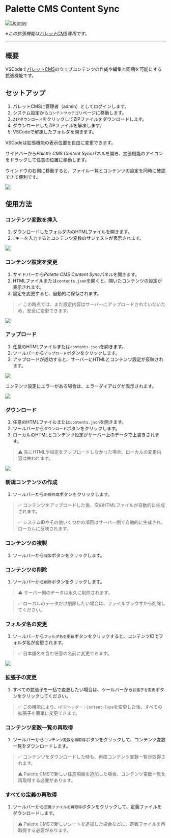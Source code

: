 # Palette CMS Content Sync

[![License](https://img.shields.io/badge/license-MIT-green.svg?style=flat)](https://raw.githubusercontent.com/IBM-Bluemix/vscode-log-output-colorizer/master/LICENSE)

*※この拡張機能は[パレットCMS](https://palettecms.jp/)専用です。*

---

## 概要

VSCodeで[パレットCMS](https://palettecms.jp/)のウェブコンテンツの作成や編集と同期を可能にする拡張機能です。

## セットアップ

1. パレットCMSに管理者（admin）としてログインします。
1. システム設定から`コンテンツカテゴリ`ページに移動します。
1. `ZIPダウンロード`をクリックしてZIPファイルをダウンロードします。
1. ダウンロードしたZIPファイルを解凍します。
1. VSCodeで解凍したフォルダを開きます。

VSCodeは拡張機能の表示位置を自由に変更できます。

サイドバーから*Palette CMS Content Sync*パネルを開き、拡張機能のアイコンをドラッグして任意の位置に移動します。

ウインドウの右側に移動すると、ファイル一覧とコンテンツの設定を同時に確認できて便利です。

![](./media/image/readme/move_extension.png)

## 使用方法

### コンテンツ変数を挿入

1. ダウンロードしたフォルダ内のHTMLファイルを開きます。
1. `[`キーを入力するとコンテンツ変数のサジェストが表示されます。

![](./media/image/readme/content_variables.png)

### コンテンツ設定を変更

1. サイドバーから*Palette CMS Content Sync*パネルを開きます。
1. HTMLファイルまたは`contents.json`を開くと、開いたコンテンツの設定が表示されます。
1. 設定を変更すると、自動的に保存されます。

> ✅ この時点では、まだ設定内容はサーバーにアップロードされていないため、安全に変更できます。

![](./media/image/readme/content_settings.png)

### アップロード

1. 任意のHTMLファイルまたは`contents.json`を開きます。
1. ツールバーから`アップロード`ボタンをクリックします。
1. アップロードが成功すると、サーバーにHTMLとコンテンツ設定が反映されます。

![](./media/image/readme/upload_content.png)

コンテンツ設定にエラーがある場合は、エラーダイアログが表示されます。

![](./media/image/readme/error.png)

### ダウンロード

1. 任意のHTMLファイルまたは`contents.json`を開きます。
1. ツールバーから`ダウンロード`ボタンをクリックします。
1. ローカルのHTMLとコンテンツ設定がサーバー上のデータで上書きされます。

> ⚠️ 先にHTMLや設定をアップロードしなかった場合、ローカルの変更内容は失われます。

![](./media/image/readme/download_content.png)

### 新規コンテンツの作成

1. ツールバーから`新規作成`ボタンをクリックします。

> ✅ コンテンツをアップロードした後、空のHTMLファイルが自動的に生成されます。
>
> ✅ システムIDやその他いくつかの項目はサーバー側で自動的に生成され、ローカルに反映されます。

### コンテンツの複製

1. ツールバーから`複製`ボタンをクリックします。

### コンテンツの削除

1. ツールバーから`削除`ボタンをクリックします。

> ⚠️ サーバー側のデータは永久に削除されます。

> ✅ ローカルのデータだけ削除したい場合は、ファイルブラウザから削除してください。

### フォルダ名の変更

1. ツールバーから`フォルダ名を更新`ボタンをクリックすると、コンテンツIDでフォルダ名が変更されます。

> ✅ 日本語名を含む任意の名前に変更できます。

![](./media/image/readme/rename_folder.png)

### 拡張子の変更

1. すべての拡張子を一括で変更したい場合は、ツールバーから`拡張子を変更`ボタンをクリックしてください。

> ✅ この機能により、`HTTPヘッダー｜Content-Type`を変更した後、すべての拡張子を簡単に変更できます。

### コンテンツ変数一覧の再取得

1. ツールバーから`コンテンツ変数を再取得`ボタンをクリックして、コンテンツ変数一覧をダウンロードします。

> ✅ コンテンツをダウンロードした時も、再度コンテンツ変数一覧が取得されます。
>
> ⚠️ Palette CMSで新しい任意項目を追加した場合、コンテンツ変数一覧を再取得する必要があります。

### すべての定義の再取得

1. ツールバーから`定義ファイルを再取得`ボタンをクリックして、定義ファイルをダウンロードします。

> ⚠️ Palette CMSで新しいシートを追加した場合などに、定義ファイルを再取得する必要があります。